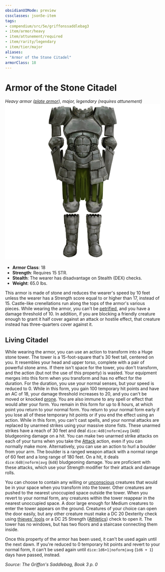 ```yaml
---
obsidianUIMode: preview
cssclasses: json5e-item
tags:
- compendium/src/5e/griffonssaddlebag3
- item/armor/heavy
- item/attunement/required
- item/rarity/legendary
- item/tier/major
aliases: 
- "Armor of the Stone Citadel"
armorClass: 18
---
```

# Armor of the Stone Citadel
*Heavy armor ([plate armor](compendium/items/plate-armor.md)), major, legendary (requires attunement)*  
![](https://raw.githubusercontent.com/TheGiddyLimit/homebrew-img/main/img/GriffonsSaddlebag3/Armor-of-the-Stone-Citadel.webp#right)  

- **Armor Class**: 18
- **Strength**: Requires 15 STR.
- **Stealth**: The wearer has disadvantage on Stealth (DEX) checks.
- **Weight**: 65.0 lbs.

This armor is made of stone and reduces the wearer's speed by 10 feet unless the wearer has a Strength score equal to or higher than 17, instead of 15. Castle-like crenellations run along the tops of the armor's various pieces. While wearing the armor, you can't be [petrified](/compendium/rules/conditions.md#Petrified), and you have a damage threshold of 10. In addition, if you are blocking a friendly creature enough to grant it half cover against an attack or hostile effect, that creature instead has three-quarters cover against it.

## Living Citadel

While wearing the armor, you can use an action to transform into a Huge stone tower. The tower is a 15-foot-square that's 30 feet tall, centered on you. It resembles your head and upper torso, complete with a pair of powerful stone arms. If there isn't space for the tower, you don't transform, and the action (but not the use of this property) is wasted. Your equipment merges into this form when you transform and has no effect for the duration. For the duration, you use your normal senses, but your speed is reduced to 0. While in this form, you gain 100 temporary hit points and have an AC of 18, your damage threshold increases to 20, and you can't be moved or knocked [prone](/compendium/rules/conditions.md#Prone). You are also immune to any spell or effect that would alter your form. You remain in this form for up to 8 hours, at which point you return to your normal form. You return to your normal form early if you lose all of these temporary hit points or if you end the effect using an action. While in this form, you can't cast spells, and your normal attacks are replaced by unarmed strikes using your massive stone fists. These unarmed strikes have a reach of 30 feet and deal `dice:4d8|noform|avg` (`4d8`) bludgeoning damage on a hit. You can make two unarmed strike attacks on each of your turns when you take the [Attack](/compendium/rules/actions.md#Attack) action, even if you can normally make more. Alternatively, you can use an action to hurl a boulder from your arm. The boulder is a ranged weapon attack with a normal range of 60 feet and a long range of 180 feet. On a hit, it deals `dice:6d8|noform|avg` (`6d8`) bludgeoning damage. You are proficient with these attacks, which use your Strength modifier for their attack and damage rolls.

You can choose to contain any willing or [unconscious](/compendium/rules/conditions.md#Unconscious) creatures that would be in your space when you transform into the tower. Other creatures are pushed to the nearest unoccupied space outside the tower. When you revert to your normal form, any creatures within the tower reappear in the nearest unoccupied space. A door large enough for Medium creatures to enter the tower appears on the ground. Creatures of your choice can open the door easily, but any other creature must make a DC 20 Dexterity check using [thieves' tools](compendium/items/thieves-tools.md) or a DC 25 Strength ([Athletics](/compendium/rules/skills.md#Athletics)) check to open it. The tower has no windows, but has two floors and a staircase connecting them inside.

Once this property of the armor has been used, it can't be used again until the next dawn. If you're reduced to 0 temporary hit points and revert to your normal form, it can't be used again until `dice:1d6+1|noform|avg` (`1d6 + 1`) days have passed, instead.

*Source: The Griffon's Saddlebag, Book 3 p. 0*